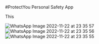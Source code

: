 #ProtectYou Personal Safety App 

This 

![WhatsApp Image 2022-11-22 at 23 35 57](https://user-images.githubusercontent.com/98042616/203389044-c6bc91f9-e921-4186-bdfd-0ab44980e19e.jpeg)
![WhatsApp Image 2022-11-22 at 23 35 56](https://user-images.githubusercontent.com/98042616/203389070-05bd03dd-8a23-47bd-8c06-f67be8d7a7bf.jpeg)
![WhatsApp Image 2022-11-22 at 23 35 55](https://user-images.githubusercontent.com/98042616/203389086-00d23a4b-06ce-4fe0-a80a-4b70f1eba187.jpeg)
